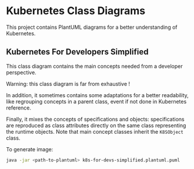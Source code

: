 # Kubernetes Class Diagrams

This project contains PlantUML diagrams for a better understanding of Kubernetes.

## Kubernetes For Developers Simplified

This class diagram contains the main concepts needed from a developer perspective.

Warning: this class diagram is far from exhaustive !

In addition, it sometimes contains some adaptations for a better readability, like regrouping concepts in a parent class, event if not done in Kubernetes reference.

Finally, it mixes the concepts of specifications and objects: specifications are reproduced as class attributes directly on the same class representing the runtime objects. Note that main concept classes inherit the `K8SObject` class.

To generate image: 
```bash
java -jar <path-to-plantuml> k8s-for-devs-simplified.plantuml.puml
```